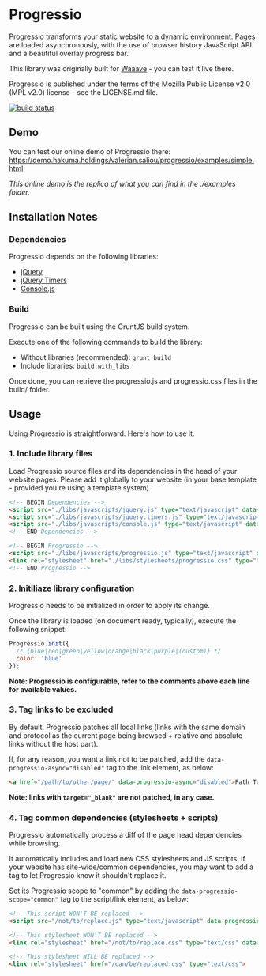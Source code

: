 Progressio
==========

Progressio transforms your static website to a dynamic environment. Pages are loaded asynchronously, with the use of browser history JavaScript API and a beautiful overlay progress bar.

This library was originally built for [Waaave](https://waaave.com/) - you can test it live there.

Progressio is published under the terms of the Mozilla Public License v2.0 (MPL v2.0) license - see the LICENSE.md file.

[![build status](https://ci.hakuma.holdings/projects/57/status.png?ref=master)](https://ci.hakuma.holdings/projects/57?ref=master)


## Demo

You can test our online demo of Progressio there: https://demo.hakuma.holdings/valerian.saliou/progressio/examples/simple.html

_This online demo is the replica of what you can find in the ./examples folder._


## Installation Notes

### Dependencies

Progressio depends on the following libraries:

* [jQuery](https://github.com/jquery/jquery)
* [jQuery Timers](https://github.com/patryk/jquery.timers)
* [Console.js](https://github.com/valeriansaliou/console.js)

### Build

Progressio can be built using the GruntJS build system.

Execute one of the following commands to build the library:

* Without libraries (recommended): `grunt build`
* Include libraries: `build:with_libs`

Once done, you can retrieve the progressio.js and progressio.css files in the build/ folder.


## Usage

Using Progressio is straightforward. Here's how to use it.

### 1. Include library files

Load Progressio source files and its dependencies in the head of your website pages. Please add it globally to your website (in your base template - provided you're using a template system).

```html
<!-- BEGIN Dependencies -->
<script src="./libs/javascripts/jquery.js" type="text/javascript" data-progressio-scope="common"></script>
<script src="./libs/javascripts/jquery.timers.js" type="text/javascript" data-progressio-scope="common"></script>
<script src="./libs/javascripts/console.js" type="text/javascript" data-progressio-scope="common"></script>
<!-- END Dependencies -->

<!-- BEGIN Progressio -->
<script src="./libs/javascripts/progressio.js" type="text/javascript" data-progressio-scope="common"></script>
<link rel="stylesheet" href="./libs/stylesheets/progressio.css" type="text/css" data-progressio-scope="common">
<!-- END Progressio -->
```


### 2. Initiliaze library configuration

Progressio needs to be initialized in order to apply its change.

Once the library is loaded (on document ready, typically), execute the following snippet:

```javascript
Progressio.init({
  /* {blue|red|green|yellow|orange|black|purple|(custom)} */
  color: 'blue'
});
```

**Note: Progressio is configurable, refer to the comments above each line for available values.**


### 3. Tag links to be excluded

By default, Progressio patches all local links (links with the same domain and protocol as the current page being browsed + relative and absolute links without the host part).

If, for any reason, you want a link not to be patched, add the `data-progressio-async="disabled"` tag to the link element, as below:

```html
<a href="/path/to/other/page/" data-progressio-async="disabled">Path To Other Page</a>
```

**Note: links with `target="_blank"` are not patched, in any case.**


### 4. Tag common dependencies (stylesheets + scripts)

Progressio automatically process a diff of the page head dependencies while browsing.

It automatically includes and load new CSS stylesheets and JS scripts. If your website has site-wide/common dependencies, you may want to add a tag to let Progressio know it shouldn't replace it.

Set its Progressio scope to "common" by adding the `data-progressio-scope="common"` tag to the script/link element, as below:

```html
<!-- This script WON'T BE replaced -->
<script src="/not/to/replace.js" type="text/javascript" data-progressio-scope="common"></script>

<!-- This stylesheet WON'T BE replaced -->
<link rel="stylesheet" href="/not/to/replace.css" type="text/css" data-progressio-scope="common">

<!-- This stylesheet WILL BE replaced -->
<link rel="stylesheet" href="/can/be/replaced.css" type="text/css">
```
